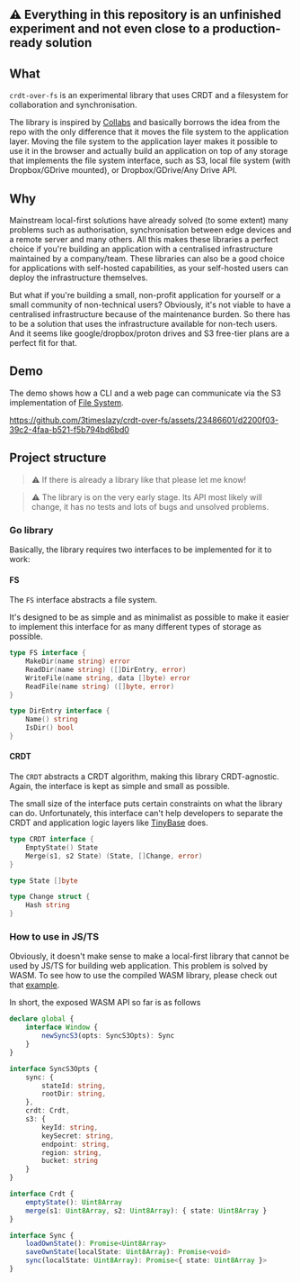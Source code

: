## ⚠️ Everything in this repository is an unfinished experiment and not even close to a production-ready solution

## What

`crdt-over-fs` is an experimental library that uses CRDT and a filesystem for collaboration and synchronisation.

The library is inspired by [Collabs](https://github.com/mweidner037/fileshare-recipe-editor) and basically borrows the idea from the repo with the only difference that it moves the file system to the application layer. Moving the file system to the application layer makes it possible to use it in the browser and actually build an application on top of any storage that implements the file system interface, such as S3, local file system (with Dropbox/GDrive mounted), or Dropbox/GDrive/Any Drive API.

## Why

Mainstream local-first solutions have already solved (to some extent) many problems such as authorisation, synchronisation between edge devices and a remote server and many others. All this makes these libraries a perfect choice if you're building an application with a centralised infrastructure maintained by a company/team. These libraries can also be a good choice for applications with self-hosted capabilities, as your self-hosted users can deploy the infrastructure themselves.

But what if you're building a small, non-profit application for yourself or a small community of non-technical users? Obviously, it's not viable to have a centralised infrastructure because of the maintenance burden. So there has to be a solution that uses the infrastructure available for non-tech users. And it seems like google/dropbox/proton drives and S3 free-tier plans are a perfect fit for that. 

## Demo

The demo shows how a CLI and a web page can communicate via the S3 implementation of [File System](#fs).

https://github.com/3timeslazy/crdt-over-fs/assets/23486601/d2200f03-39c2-4faa-b521-f5b794bd6bd0

## Project structure

> ⚠️ If there is already a library like that please let me know!

> ⚠️ The library is on the very early stage. Its API most likely will change, it has no tests and lots of bugs and unsolved problems.

### Go library

Basically, the library requires two interfaces to be implemented for it to work:

#### FS

The `FS` interface abstracts a file system.

It's designed to be as simple and as minimalist as possible to make it easier to implement this interface for as many different types of storage as possible.

```go
type FS interface {
	MakeDir(name string) error
	ReadDir(name string) ([]DirEntry, error)
	WriteFile(name string, data []byte) error
	ReadFile(name string) ([]byte, error)
}

type DirEntry interface {
	Name() string
	IsDir() bool
}
```

#### CRDT

The `CRDT` abstracts a CRDT algorithm, making this library CRDT-agnostic. Again, the interface is kept as simple and small as possible.  

The small size of the interface puts certain constraints on what the library can do. Unfortunately, this interface can't help developers to separate the CRDT and application logic layers like [TinyBase](https://tinybase.org) does. 

```go
type CRDT interface {
	EmptyState() State
	Merge(s1, s2 State) (State, []Change, error)
}

type State []byte

type Change struct {
	Hash string
}
```

### How to use in JS/TS

Obviously, it doesn't make sense to make a local-first library that cannot be used by JS/TS for building web application. This problem is solved by WASM. To see how to use the compiled WASM library, please check out that [example](./app/todo-web).

In short, the exposed WASM API so far is as follows

```ts
declare global {
    interface Window {
        newSyncS3(opts: SyncS3Opts): Sync
    }
}

interface SyncS3Opts {
    sync: {
        stateId: string,
        rootDir: string,
    },
    crdt: Crdt,
    s3: {
        keyId: string,
        keySecret: string,
        endpoint: string,
        region: string,
        bucket: string
    }
}

interface Crdt {
    emptyState(): Uint8Array
    merge(s1: Uint8Array, s2: Uint8Array): { state: Uint8Array }
}

interface Sync {
    loadOwnState(): Promise<Uint8Array>
    saveOwnState(localState: Uint8Array): Promise<void>
    sync(localState: Uint8Array): Promise<{ state: Uint8Array }>
}
```
